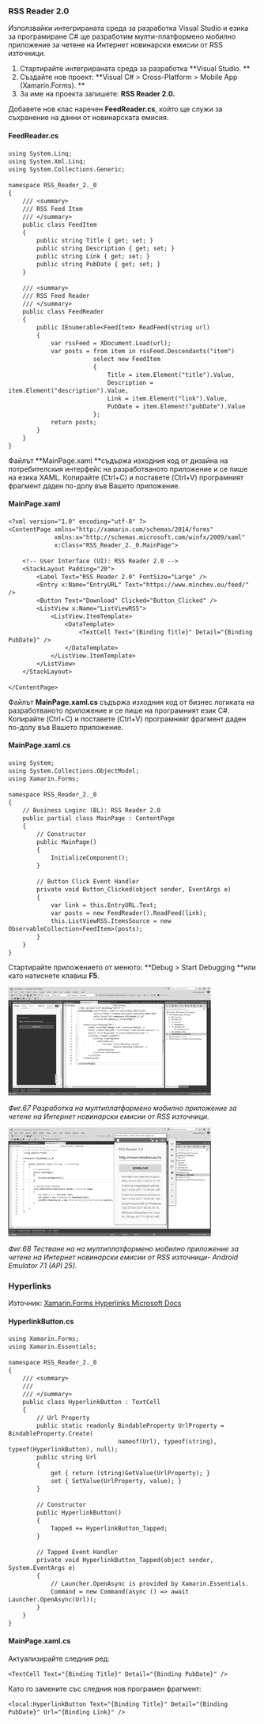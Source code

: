 ### RSS Reader 2.0

Използвайки интегрираната среда за разработка Visual Studio и езика за програмиране C\# ще разработим мулти-платформено мобилно приложение за четене на Интернет новинарски емисии от RSS източници.

1. Стартирайте интегрираната среда за разработка **Visual Studio. **
2. Създайте нов проект:  **Visual C\# &gt; Cross-Platform &gt; Mobile App \(Xamarin.Forms\). **
3. За име на проекта запишете: **RSS Reader 2.0.**

Добавете нов клас наречен **FeedReader.cs**, който ще служи за съхранение на данни от новинарската емисия.

#### **FeedReader.cs**

```
using System.Linq;
using System.Xml.Linq;
using System.Collections.Generic;

namespace RSS_Reader_2._0
{
    /// <summary>
    /// RSS Feed Item
    /// </summary>
    public class FeedItem
    {
        public string Title { get; set; }
        public string Description { get; set; }
        public string Link { get; set; }
        public string PubDate { get; set; }
    }

    /// <summary>
    /// RSS Feed Reader
    /// </summary>
    public class FeedReader
    {
        public IEnumerable<FeedItem> ReadFeed(string url)
        {
            var rssFeed = XDocument.Load(url);
            var posts = from item in rssFeed.Descendants("item")
                        select new FeedItem
                        {
                            Title = item.Element("title").Value,
                            Description = item.Element("description").Value,
                            Link = item.Element("link").Value,
                            PubDate = item.Element("pubDate").Value
                        };
            return posts;
        }
    }
}
```

Файлът **MainPage.xaml **съдържа изходния код от дизайна на потребителския интерфейс на разработваното приложение и се пише на езика XAML. Копирайте \(Ctrl+C\) и поставете \(Ctrl+V\) програмният фрагмент даден по-долу във Вашето приложение.

#### **MainPage.xaml**

```
<?xml version="1.0" encoding="utf-8" ?>
<ContentPage xmlns="http://xamarin.com/schemas/2014/forms"
             xmlns:x="http://schemas.microsoft.com/winfx/2009/xaml"
             x:Class="RSS_Reader_2._0.MainPage">

    <!-- User Interface (UI): RSS Reader 2.0 -->
    <StackLayout Padding="20">
        <Label Text="RSS Reader 2.0" FontSize="Large" />
        <Entry x:Name="EntryURL" Text="https://www.minchev.eu/feed/" />
        <Button Text="Download" Clicked="Button_Clicked" />
        <ListView x:Name="ListViewRSS">
            <ListView.ItemTemplate>
                <DataTemplate>
                    <TextCell Text="{Binding Title}" Detail="{Binding PubDate}" />
                </DataTemplate>
            </ListView.ItemTemplate>
        </ListView>
    </StackLayout>

</ContentPage>
```

Файлът **MainPage.xaml.cs** съдържа изходния код от бизнес логиката на разработваното приложение и се пише на програмният език C\#. Копирайте \(Ctrl+C\) и поставете \(Ctrl+V\) програмният фрагмент даден по-долу във Вашето приложение.

#### **MainPage.xaml.cs**

```
using System;
using System.Collections.ObjectModel;
using Xamarin.Forms;

namespace RSS_Reader_2._0
{
    // Business Loginc (BL): RSS Reader 2.0 
    public partial class MainPage : ContentPage
    {
        // Constructor
        public MainPage()
        {
            InitializeComponent();
        }

        // Button Click Event Handler
        private void Button_Clicked(object sender, EventArgs e)
        {
            var link = this.EntryURL.Text;
            var posts = new FeedReader().ReadFeed(link);
            this.ListViewRSS.ItemsSource = new ObservableCollection<FeedItem>(posts);
        }
    }
}
```

Стартирайте приложението от менюто: **Debug &gt; Start Debugging **или като натиснете клавиш **F5**.

![](/chapter2/67.png)

_Фиг.67 Разработка на мултиплатформено мобилно приложение за четене на Интернет новинарски емисии от RSS източници._

![](/chapter2/68.png)

_Фиг.68 Тестване на на мултиплатформено мобилно приложение за четене на Интернет новинарски емисии от RSS източници- Android Emulator 7.1 \(API 25\)._

### Hyperlinks
Източник: [Xamarin.Forms Hyperlinks Microsoft Docs](https://docs.microsoft.com/en-us/xamarin/xamarin-forms/user-interface/text/label#hyperlinks)

#### **HyperlinkButton.cs**   
```
using Xamarin.Forms;
using Xamarin.Essentials;

namespace RSS_Reader_2._0
{
    /// <summary>
    /// 
    /// </summary>
    public class HyperlinkButton : TextCell
    {
        // Url Property
        public static readonly BindableProperty UrlProperty = BindableProperty.Create(
                               nameof(Url), typeof(string), typeof(HyperlinkButton), null);
        public string Url
        {
            get { return (string)GetValue(UrlProperty); }
            set { SetValue(UrlProperty, value); }
        }

        // Constructor
        public HyperlinkButton()
        {
            Tapped += HyperlinkButton_Tapped;
        }

        // Tapped Event Handler
        private void HyperlinkButton_Tapped(object sender, System.EventArgs e)
        {
            // Launcher.OpenAsync is provided by Xamarin.Essentials.
            Command = new Command(async () => await Launcher.OpenAsync(Url));
        }
    }
}
```
#### **MainPage.xaml.cs**
Актуализирайте следния ред:
```
<TextCell Text="{Binding Title}" Detail="{Binding PubDate}" />
```
Като го замените със следния нов програмен фрагмент:
```
<local:HyperlinkButton Text="{Binding Title}" Detail="{Binding PubDate}" Url="{Binding Link}" />
```
